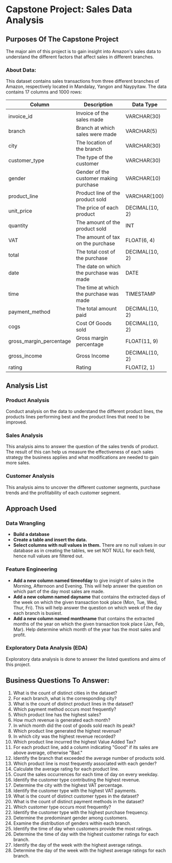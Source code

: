 # Capstone Project: Sales Data Analysis

## Purposes Of The Capstone Project

The major aim of this project is to gain insight into Amazon's sales data to understand the different factors that affect sales in different branches.

### About Data:

This dataset contains sales transactions from three different branches of Amazon, respectively located in Mandalay, Yangon and Naypyitaw. The data contains 17 columns and 1000 rows:

| Column                 | Description                                    | Data Type   |
|------------------------|------------------------------------------------|-------------|
| invoice_id             | Invoice of the sales made                      | VARCHAR(30) |
| branch                 | Branch at which sales were made                | VARCHAR(5)  |
| city                   | The location of the branch                     | VARCHAR(30) |
| customer_type          | The type of the customer                       | VARCHAR(30) |
| gender                 | Gender of the customer making purchase         | VARCHAR(10) |
| product_line           | Product line of the product sold               | VARCHAR(100)|
| unit_price             | The price of each product                      | DECIMAL(10, 2) |
| quantity               | The amount of the product sold                 | INT         |
| VAT                    | The amount of tax on the purchase              | FLOAT(6, 4) |
| total                  | The total cost of the purchase                 | DECIMAL(10, 2) |
| date                   | The date on which the purchase was made        | DATE        |
| time                   | The time at which the purchase was made        | TIMESTAMP   |
| payment_method         | The total amount paid                          | DECIMAL(10, 2) |
| cogs                   | Cost Of Goods sold                             | DECIMAL(10, 2) |
| gross_margin_percentage| Gross margin percentage                         | FLOAT(11, 9) |
| gross_income           | Gross Income                                   | DECIMAL(10, 2) |
| rating                 | Rating                                         | FLOAT(2, 1)  |

## Analysis List

### Product Analysis

Conduct analysis on the data to understand the different product lines, the products lines performing best and the product lines that need to be improved.

### Sales Analysis

This analysis aims to answer the question of the sales trends of product. The result of this can help us measure the effectiveness of each sales strategy the business applies and what modifications are needed to gain more sales.

### Customer Analysis

This analysis aims to uncover the different customer segments, purchase trends and the profitability of each customer segment.

## Approach Used

### Data Wrangling

- **Build a database**
- **Create a table and insert the data.**
- **Select columns with null values in them.** There are no null values in our database as in creating the tables, we set NOT NULL for each field, hence null values are filtered out.

### Feature Engineering

- **Add a new column named timeofday** to give insight of sales in the Morning, Afternoon and Evening. This will help answer the question on which part of the day most sales are made.
- **Add a new column named dayname** that contains the extracted days of the week on which the given transaction took place (Mon, Tue, Wed, Thur, Fri). This will help answer the question on which week of the day each branch is busiest.
- **Add a new column named monthname** that contains the extracted months of the year on which the given transaction took place (Jan, Feb, Mar). Help determine which month of the year has the most sales and profit.

### Exploratory Data Analysis (EDA)

Exploratory data analysis is done to answer the listed questions and aims of this project.

## Business Questions To Answer:

1. What is the count of distinct cities in the dataset?
2. For each branch, what is the corresponding city?
3. What is the count of distinct product lines in the dataset?
4. Which payment method occurs most frequently?
5. Which product line has the highest sales?
6. How much revenue is generated each month?
7. In which month did the cost of goods sold reach its peak?
8. Which product line generated the highest revenue?
9. In which city was the highest revenue recorded?
10. Which product line incurred the highest Value Added Tax?
11. For each product line, add a column indicating "Good" if its sales are above average, otherwise "Bad."
12. Identify the branch that exceeded the average number of products sold.
13. Which product line is most frequently associated with each gender?
14. Calculate the average rating for each product line.
15. Count the sales occurrences for each time of day on every weekday.
16. Identify the customer type contributing the highest revenue.
17. Determine the city with the highest VAT percentage.
18. Identify the customer type with the highest VAT payments.
19. What is the count of distinct customer types in the dataset?
20. What is the count of distinct payment methods in the dataset?
21. Which customer type occurs most frequently?
22. Identify the customer type with the highest purchase frequency.
23. Determine the predominant gender among customers.
24. Examine the distribution of genders within each branch.
25. Identify the time of day when customers provide the most ratings.
26. Determine the time of day with the highest customer ratings for each branch.
27. Identify the day of the week with the highest average ratings.
28. Determine the day of the week with the highest average ratings for each branch.


